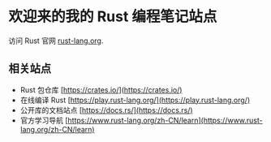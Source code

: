 # 欢迎来的我的 Rust 编程笔记站点

访问 Rust 官网 [rust-lang.org](https://www.rust-lang.org/zh-CN/).

## 相关站点

* Rust 包仓库 [https://crates.io/](https://crates.io/)
* 在线编译 Rust [https://play.rust-lang.org/](https://play.rust-lang.org/)
* 公开库的文档站点 [https://docs.rs/](https://docs.rs/)
* 官方学习导航 [https://www.rust-lang.org/zh-CN/learn](https://www.rust-lang.org/zh-CN/learn)

